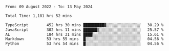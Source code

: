 
<!--START_SECTION:waka-->

```txt
From: 09 August 2022 - To: 13 May 2024

Total Time: 1,181 hrs 52 mins

TypeScript        452 hrs 30 mins █████████▓░░░░░░░░░░░░░░░   38.29 %
JavaScript        302 hrs 11 mins ██████▒░░░░░░░░░░░░░░░░░░   25.57 %
AL                184 hrs 31 mins ████░░░░░░░░░░░░░░░░░░░░░   15.61 %
Markdown          53 hrs 55 mins  █░░░░░░░░░░░░░░░░░░░░░░░░   04.56 %
Python            53 hrs 54 mins  █░░░░░░░░░░░░░░░░░░░░░░░░   04.56 %
```

<!--END_SECTION:waka-->












